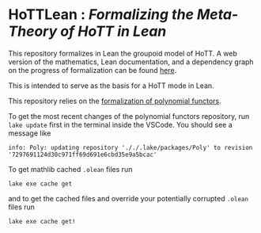 
# HoTTLean : *Formalizing the Meta-Theory of HoTT in Lean*

This repository formalizes in Lean the groupoid model of HoTT.
A web version of the mathematics, Lean documentation, and a dependency graph on the progress of formalization can be found
[here](https://sinhp.github.io/groupoid_model_in_lean4/).

This is intended to serve as the basis for a HoTT mode in Lean.

This repository relies on the [formalization of polynomial functors](https://github.com/sinhp/Poly/tree/master).

To get the most recent changes of the polynomial functors repository, run `lake update` first in the terminal inside the VSCode.
You should see a message like

```
info: Poly: updating repository '././.lake/packages/Poly' to revision '7297691124d30c971ff69d691e6cbd35e9a5bcac'
```

To get mathlib cached `.olean` files run

```
lake exe cache get
```


and to get the cached files and override your potentially corrupted `.olean` files run

```
lake exe cache get!
```
